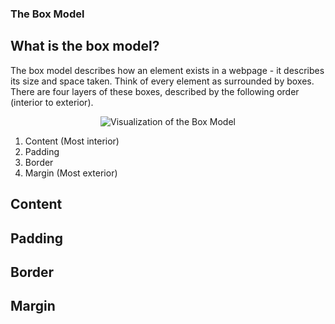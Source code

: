 ### The Box Model

## What is the box model? 
The box model describes how an element exists in a webpage - it describes its size and space taken. Think of every element as surrounded by boxes.
There are four layers of these boxes, described by the following order (interior to exterior). 

<p align="center">
  <img src="https://upload.wikimedia.org/wikipedia/commons/7/7a/Boxmodell-detail.png" alt="Visualization of the Box Model">
</p>

1. Content (Most interior) 
2. Padding
3. Border
4. Margin (Most exterior)

## Content
## Padding
## Border
## Margin


